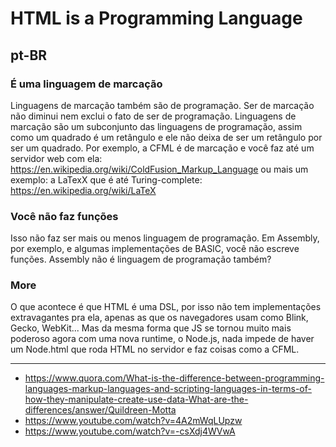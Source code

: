 # HTML is a Programming Language

## pt-BR
### É uma linguagem de marcação
Linguagens de marcação também são de programação. Ser de marcação não diminui nem exclui o fato de ser de programação.
Linguagens de marcação são um subconjunto das linguagens de programação, assim como um quadrado é um retângulo e ele não deixa de ser um retângulo por ser um quadrado.
Por exemplo, a CFML é de marcação e você faz até um servidor web com ela: https://en.wikipedia.org/wiki/ColdFusion_Markup_Language ou mais um exemplo: a LaTexX que é até Turing-complete: https://en.wikipedia.org/wiki/LaTeX

### Você não faz funções
Isso não faz ser mais ou menos linguagem de programação. Em Assembly, por exemplo, e algumas implementações de BASIC, você não escreve funções. Assembly não é linguagem de programação também?

### More
O que acontece é que HTML é uma DSL, por isso não tem implementações extravagantes pra ela, apenas as que os navegadores usam como Blink, Gecko, WebKit... Mas da mesma forma que JS se tornou muito mais poderoso agora com uma nova runtime, o Node.js, nada impede de haver um Node.html que roda HTML no servidor e faz coisas como a CFML.

---
- https://www.quora.com/What-is-the-difference-between-programming-languages-markup-languages-and-scripting-languages-in-terms-of-how-they-manipulate-create-use-data-What-are-the-differences/answer/Quildreen-Motta
- https://www.youtube.com/watch?v=4A2mWqLUpzw
- https://www.youtube.com/watch?v=-csXdj4WVwA
